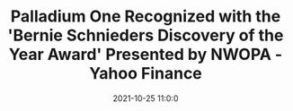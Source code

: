 ---
"title": "Palladium One Recognized with the 'Bernie Schnieders Discovery of the Year Award' Presented by NWOPA - Yahoo Finance"
"date": "2021-10-25 11:0:0"
"feed_name": "GOOGLENEWSMINING"
"feed_website": "https://news.google.com/search?q=mining%2Bincident&hl=en-US&gl=US&ceid=US:en"
"feed_rss": "https://news.google.com/rss/search?q=mining%2Bincident&hl=en-US&gl=US&ceid=US:en"
"link": "https://finance.yahoo.com/news/palladium-one-recognized-bernie-schnieders-110000373.html"
"source": "{'href': 'https://finance.yahoo.com', 'title': 'Yahoo Finance'}"
"file": "_posts/2021-1-1-0301a961962473d820fb3463d0a3e3f136e77065.md"
"accident": "0"
"drilling": "0"
"dead": "0"
"injured": "0"
"arrested": "0"
"place": "unknown place"
"where": "unknown site"
"causes": "unknown"
"place_uri": "unknown place"
---